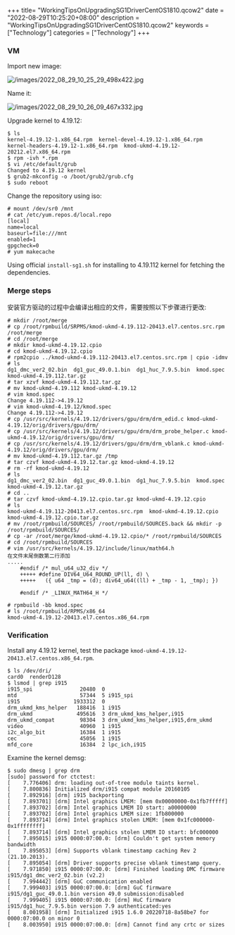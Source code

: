 +++
title= "WorkingTipsOnUpgradingSG1DriverCentOS1810.qcow2"
date = "2022-08-29T10:25:20+08:00"
description = "WorkingTipsOnUpgradingSG1DriverCentOS1810.qcow2"
keywords = ["Technology"]
categories = ["Technology"]
+++
### VM
Import new image:    

![/images/2022_08_29_10_25_29_498x422.jpg](/images/2022_08_29_10_25_29_498x422.jpg)

Name it:    

![/images/2022_08_29_10_26_09_467x332.jpg](/images/2022_08_29_10_26_09_467x332.jpg)

Upgrade kernel to 4.19.12:    

```
$ ls
kernel-4.19.12-1.x86_64.rpm  kernel-devel-4.19.12-1.x86_64.rpm  kernel-headers-4.19.12-1.x86_64.rpm  kmod-ukmd-4.19.12-20212.el7.x86_64.rpm
$ rpm -ivh *.rpm
$ vi /etc/default/grub
Changed to 4.19.12 kernel
$ grub2-mkconfig -o /boot/grub2/grub.cfg 
$ sudo reboot
```
Change the repository using iso:    

```
# mount /dev/sr0 /mnt
# cat /etc/yum.repos.d/local.repo
[local]
name=local
baseurl=file:///mnt
enabled=1
gpgcheck=0
# yum makecache
```
Using official `install-sg1.sh` for installing to 4.19.112 kernel for fetching the dependencies.  

### Merge steps
安装官方驱动的过程中会编译出相应的文件，需要按照以下步骤进行更改:     

```
# mkdir /root/merge
# cp /root/rpmbuild/SRPMS/kmod-ukmd-4.19.112-20413.el7.centos.src.rpm /root/merge
# cd /root/merge
# mkdir kmod-ukmd-4.19.12.cpio
# cd kmod-ukmd-4.19.12.cpio
# rpm2cpio ../kmod-ukmd-4.19.112-20413.el7.centos.src.rpm | cpio -idmv
# ls
dg1_dmc_ver2_02.bin  dg1_guc_49.0.1.bin  dg1_huc_7.9.5.bin  kmod.spec  kmod-ukmd-4.19.112.tar.gz
# tar xzvf kmod-ukmd-4.19.112.tar.gz
# mv kmod-ukmd-4.19.112 kmod-ukmd-4.19.12
# vim kmod.spec 
Change 4.19.112->4.19.12
# vim kmod-ukmd-4.19.12/kmod.spec
Change 4.19.112->4.19.12
# cp /usr/src/kernels/4.19.12/drivers/gpu/drm/drm_edid.c kmod-ukmd-4.19.12/orig/drivers/gpu/drm/
# cp /usr/src/kernels/4.19.12/drivers/gpu/drm/drm_probe_helper.c kmod-ukmd-4.19.12/orig/drivers/gpu/drm/
# cp /usr/src/kernels/4.19.12/drivers/gpu/drm/drm_vblank.c kmod-ukmd-4.19.12/orig/drivers/gpu/drm/
# mv kmod-ukmd-4.19.112.tar.gz /tmp
# tar czvf kmod-ukmd-4.19.12.tar.gz kmod-ukmd-4.19.12
# rm -rf kmod-ukmd-4.19.12
# ls
dg1_dmc_ver2_02.bin  dg1_guc_49.0.1.bin  dg1_huc_7.9.5.bin  kmod.spec  kmod-ukmd-4.19.12.tar.gz
# cd ..
# tar czvf kmod-ukmd-4.19.12.cpio.tar.gz kmod-ukmd-4.19.12.cpio
# ls
kmod-ukmd-4.19.112-20413.el7.centos.src.rpm  kmod-ukmd-4.19.12.cpio  kmod-ukmd-4.19.12.cpio.tar.gz
# mv /root/rpmbuild/SOURCES/ /root/rpmbuild/SOURCES.back && mkdir -p /root/rpmbuild/SOURCES/
# cp -ar /root/merge/kmod-ukmd-4.19.12.cpio/* /root/rpmbuild/SOURCES
# cd /root/rpmbuild/SOURCES
# vim /usr/src/kernels/4.19.12/include/linux/math64.h
在文件末尾倒数第二行添加
.....
    #endif /* mul_u64_u32_div */
    +++++ #define DIV64_U64_ROUND_UP(ll, d)	\
    +++++	({ u64 _tmp = (d); div64_u64((ll) + _tmp - 1, _tmp); })
    
    #endif /* _LINUX_MATH64_H */

# rpmbuild -bb kmod.spec
# ls /root/rpmbuild/RPMS/x86_64
kmod-ukmd-4.19.12-20413.el7.centos.x86_64.rpm
``` 

### Verification
Install any 4.19.12 kernel, test the package  `kmod-ukmd-4.19.12-20413.el7.centos.x86_64.rpm`.     

```
$ ls /dev/dri/
card0  renderD128
$ lsmod | grep i915
i915_spi               20480  0 
mtd                    57344  5 i915_spi
i915                 1933312  0 
drm_ukmd_kms_helper   188416  1 i915
drm_ukmd              495616  3 drm_ukmd_kms_helper,i915
drm_ukmd_compat        98304  3 drm_ukmd_kms_helper,i915,drm_ukmd
video                  40960  1 i915
i2c_algo_bit           16384  1 i915
cec                    45056  1 i915
mfd_core               16384  2 lpc_ich,i915
```
Examine the kernel demsg:    

```
$ sudo dmesg | grep drm
[sudo] password for ctctest: 
[    7.776406] drm: loading out-of-tree module taints kernel.
[    7.800836] Initialized drm/i915 compat module 20160105
[    7.892916] [drm] i915 backporting
[    7.893701] [drm] Intel graphics LMEM: [mem 0x00000000-0x1fb7fffff]
[    7.893702] [drm] Intel graphics LMEM IO start: a00000000
[    7.893702] [drm] Intel graphics LMEM size: 1fb800000
[    7.893714] [drm] Intel graphics stolen LMEM: [mem 0x1fc000000-0x1ffffffff]
[    7.893714] [drm] Intel graphics stolen LMEM IO start: bfc000000
[    7.895015] i915 0000:07:00.0: [drm] Couldn't get system memory bandwidth
[    7.895053] [drm] Supports vblank timestamp caching Rev 2 (21.10.2013).
[    7.895054] [drm] Driver supports precise vblank timestamp query.
[    7.971850] i915 0000:07:00.0: [drm] Finished loading DMC firmware i915/dg1_dmc_ver2_02.bin (v2.2)
[    7.994442] [drm] GuC communication enabled
[    7.999403] i915 0000:07:00.0: [drm] GuC firmware i915/dg1_guc_49.0.1.bin version 49.0 submission:disabled
[    7.999405] i915 0000:07:00.0: [drm] HuC firmware i915/dg1_huc_7.9.5.bin version 7.9 authenticated:yes
[    8.001958] [drm] Initialized i915 1.6.0 20220718-8a58be7 for 0000:07:00.0 on minor 0
[    8.003950] i915 0000:07:00.0: [drm] Cannot find any crtc or sizes
```

